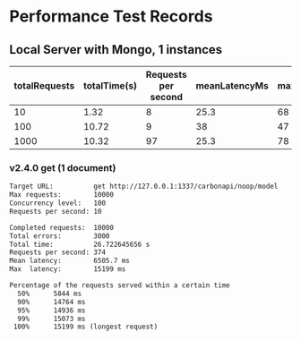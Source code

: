 # Performance Test Records

## Local Server with Mongo, 1 instances

| totalRequests | totalTime(s) | Requests per second | meanLatencyMs | maxLatencyMs |
|-|-|-|-|-|
| 10 | 1.32 | 8 | 25.3 | 68 |
| 100 | 10.72 | 9 | 38 | 47 |
| 1000 | 10.32 | 97 | 25.3 | 78 |

### v2.4.0 get (1 document)

```txt
Target URL:          get http://127.0.0.1:1337/carbonapi/noop/model
Max requests:        10000
Concurrency level:   100
Requests per second: 10

Completed requests:  10000
Total errors:        3000
Total time:          26.722645656 s
Requests per second: 374
Mean latency:        6505.7 ms
Max  latency:        15199 ms

Percentage of the requests served within a certain time
  50%      5844 ms
  90%      14764 ms
  95%      14936 ms
  99%      15073 ms
 100%      15199 ms (longest request)
```
